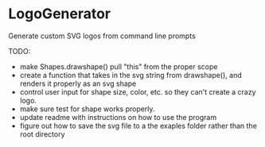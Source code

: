 # LogoGenerator
Generate custom SVG logos from command line prompts

TODO: 
- make Shapes.drawshape() pull "this" from  the proper scope
- create a function that takes in the svg string from drawshape(), and renders it properly as an svg shape
- control user input for shape size, color, etc. so they can't create a crazy logo.
- make sure test for shape works properly. 
- update readme with instructions on how to use the program
- figure out how to save the svg file to a the exaples folder rather than the root directory
